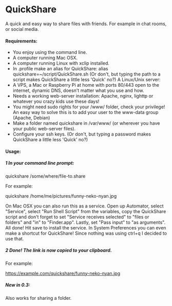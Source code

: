 # QuickShare
A quick and easy way to share files with friends. For example in chat rooms,
or social media.


#### Requirements:
- You enjoy using the command line.
- A computer running Mac OSX.
- A computer running Linux with xclip installed.
- In .profile make an alias for QuickShare:
  alias quickshare=~/script/QuickShare.sh
  (Or don't, but typing the path to a script makes QuickShare a little
  less 'Quick' no?)
A Linux/Unix server:
- A VPS, a Mac or Raspberry Pi at home with ports 80/443 open to the internet,
  dynamic DNS, doesn't matter what you use and how.
- Needs a working web-server installation:
  Apache, nginx, lighttp or whatever you crazy kids use these days!
- You might need sudo rights for your /www/ folder, check your privilege!
  An easy way to solve this is to add your user to the www-data group
  (Apache, Debian)
- Make a folder named quickshare in /var/www/ (or wherever you have your
  public web-server files).
- Configure your ssh keys. (Or don't, but typing a password makes QuickShare 
  a little less 'Quick' no?)

#### Usage:
##### 1 In your command line prompt:
  quickshare /some/where/file-to.share
  
  For example:
  
  quickshare /home/me/pictures/funny-neko-nyan.jpg
  
  On Mac OSX you can also run this as a service. Open up Automator, select "Service", select  "Run Shell Script" from the variables, copy the QuickShare script and don't forget to set "Service receives selected" to "files or folders" and "in" to "Finder.app". Lastly, set "Pass input" to "as arguments". All done! Hit save to install the service. In System Preferences you can even make a shortcut for QuickShare! Since nothing was using ctrl+q I decided to use that.
  
##### 2 Done! The link is now copied to your clipboard.
  For example:
  
  https://example.com/quickshare/funny-neko-nyan.jpg
  
##### New in 0.3:
  Also works for sharing a folder.
